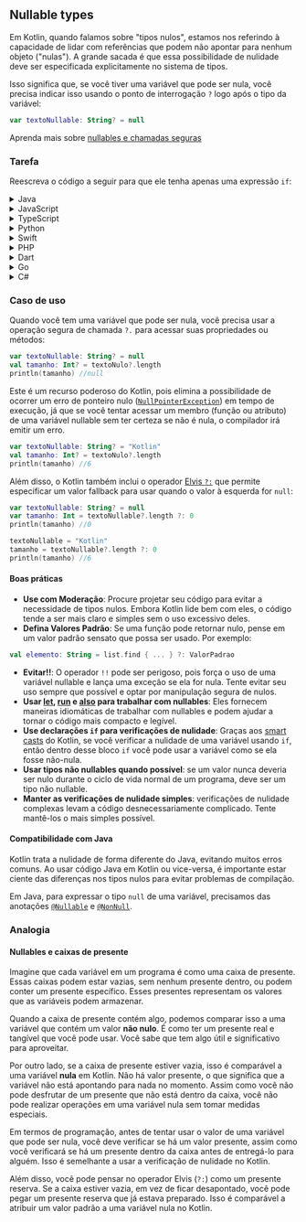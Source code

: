 ## Nullable types

Em Kotlin, quando falamos sobre "tipos nulos", estamos nos referindo à capacidade de lidar com referências que podem não apontar para nenhum
objeto ("nulas"). A grande sacada é que essa possibilidade de nulidade deve ser especificada explicitamente no sistema de tipos.

Isso significa que, se você tiver uma variável que pode ser nula, você precisa indicar isso usando o ponto de interrogação `?` logo após o
tipo da variável:

```kotlin
var textoNullable: String? = null
```

Aprenda mais sobre [nullables e chamadas seguras](https://kotlinlang.org/docs/null-safety.html)

### Tarefa

Reescreva o código a seguir para que ele tenha apenas uma expressão `if`:
<details>
  <summary>Java</summary>

```java
package main
        
import org.jetbrains.annotations.NotNull;
import org.jetbrains.annotations.Nullable;

public void sendMessageToClient(
    @Nullable Client client,
    @Nullable String message,
    @NotNull Mailer mailer
) {
    if (client == null || message == null) return;
    
    PersonalInfoJava personalInfo = client.getPersonalInfo();
    if (personalInfo == null) return;
    
    String email = personalInfo.getEmail();
    if (email == null) return;
    
    mailer.sendMessage(email, message);
}
```

</details>
<details>
  <summary>JavaScript</summary>

```javascript
function sendMessageToClient(client, message, mailer) {
    if (client === null || message === null) return;

    const personalInfo = client.getPersonalInfo();
    if (personalInfo === null) return;

    const email = personalInfo.getEmail();
    if (email === null) return;

    mailer.sendMessage(email, message);
}
```

</details>

<details>
  <summary>TypeScript</summary>

```typescript
interface Client {
    getPersonalInfo: () => PersonalInfo | null;
}

interface PersonalInfo {
    getEmail: () => string | null;
}

interface Mailer {
    sendMessage: (email: string, message: string) => void;
}

function sendMessageToClient(client: Client | null, message: string | null, mailer: Mailer): void {
    if (client === null || message === null) return;

    const personalInfo: PersonalInfo | null = client.getPersonalInfo();
    if (personalInfo === null) return;

    const email: string | null = personalInfo.getEmail();
    if (email === null) return;

    mailer.sendMessage(email, message);
}
```

</details>

<details>
  <summary>Python</summary>

```python
def send_message_to_client(client, message, mailer):
    if client is None or message is None:
        return

    personal_info = client.get_personal_info()
    if personal_info is None:
        return

    email = personal_info.get_email()
    if email is None:
        return

    mailer.send_message(email, message)
```

</details>

<details>
  <summary>Swift</summary>

```swift
func sendMessageToClient(client: Client?, message: String?, mailer: Mailer) {
    guard let client = client, let message = message else { return }

    guard let personalInfo = client.getPersonalInfo() else { return }

    guard let email = personalInfo.getEmail() else { return }

    mailer.sendMessage(email: email, message: message)
}
```

</details>

<details>
  <summary>PHP</summary>

```injectablephp
<?php

function sendMessageToClient($client, $message, $mailer) {
    if($client === null || $message === null) {
        return;
    }

    $personalInfo = $client->getPersonalInfo();
    if($personalInfo === null) {
        return;
    }

    $email = $personalInfo->getEmail();
    if($email === null) {
        return;
    }

    $mailer->sendMessage($email, $message);
}
?>
```

</details>

<details>
  <summary>Dart</summary>

```dart
void sendMessageToClient(Client client, String message, Mailer mailer) {
  if (client == null || message == null) return;

  PersonalInfo personalInfo = client.getPersonalInfo();
  if (personalInfo == null) return;

  String email = personalInfo.getEmail();
  if (email == null) return;

  mailer.sendMessage(email, message);
}
```

</details>

<details>
  <summary>Go</summary>

```go
package main

func sendMessageToClient(client *Client, message string, mailer *Mailer) {
	if client == nil || message == "" {
		return
	}

	personalInfo := client.getPersonalInfo()
	if personalInfo == nil {
		return
	}

	email := personalInfo.getEmail()
	if email == "" {
		return
	}

	mailer.sendMessage(email, message)
}

type Client struct {
	personalInfo *PersonalInfo
}

func (c *Client) getPersonalInfo() *PersonalInfo {
	return c.personalInfo
}

type PersonalInfo struct {
	email string
}

func (pi *PersonalInfo) getEmail() string {
	return pi.email
}

type Mailer struct{}

func (m *Mailer) sendMessage(email string, message string) {
	// lógica de envio de mensagem
}

```

</details>

<details>
  <summary>C#</summary>

```csharp
public void SendMessageToClient(
    Client client,
    string message,
    Mailer mailer
){
    if(client==null || message==null) return;
    
    PersonalInfo personalInfo=client.GetPersonalInfo();
    if(personalInfo==null) return;
    
    string email=personalInfo.Email; 
    if(email==null) return;
    
    mailer.SendMessage(email, message);
}
```

</details>

### Caso de uso

Quando você tem uma variável que pode ser nula, você precisa usar a operação segura de chamada `?.` para acessar suas propriedades ou
métodos:

```kotlin
var textoNullable: String? = null
val tamanho: Int? = textoNulo?.length
println(tamanho) //null
```

Este é um recurso poderoso do Kotlin, pois elimina a possibilidade de ocorrer um erro de ponteiro
nulo ([`NullPointerException`](https://docs.oracle.com/javase/8/docs/api/java/lang/NullPointerException.html)) em tempo de execução, já que
se você
tentar acessar um membro (função ou atributo) de uma variável nullable sem ter certeza se não é nula, o compilador irá emitir um erro.

```kotlin
var textoNullable: String? = "Kotlin"
val tamanho: Int? = textoNulo?.length
println(tamanho) //6
```

Além disso, o Kotlin também inclui o operador [Elvis `?:`](https://kotlinlang.org/docs/null-safety.html#elvis-operator) que permite
especificar um valor fallback para usar quando o valor à esquerda for `null`:

```kotlin
var textoNullable: String? = null
var tamanho: Int = textoNullable?.length ?: 0
println(tamanho) //0

textoNullable = "Kotlin"
tamanho = textoNullable?.length ?: 0
println(tamanho) //6
```

#### Boas práticas

- **Use com Moderação**: Procure projetar seu código para evitar a necessidade de tipos nulos. Embora Kotlin lide bem com eles, o código
  tende a ser mais claro e simples sem o uso excessivo deles.
- **Defina Valores Padrão**: Se uma função pode retornar nulo, pense em um valor padrão sensato que possa ser usado. Por exemplo:

 ```kotlin
val elemento: String = list.find { ... } ?: ValorPadrao
```

- **Evitar!!**: O operador `!!` pode ser perigoso, pois força o uso de uma variável nullable e lança uma exceção se ela for nula. Tente
  evitar seu
  uso sempre que possível e optar por manipulação segura de nulos.
- **Usar [let](https://kotlinlang.org/docs/scope-functions.html#let), [run](https://kotlinlang.org/docs/scope-functions.html#run)
  e [also](https://kotlinlang.org/docs/scope-functions.html#also) para trabalhar com nullables**: Eles fornecem maneiras idiomáticas de
  trabalhar com nullables e podem ajudar a tornar o código mais compacto e legível.
- **Use declarações `if` para verificações de nulidade**: Graças aos [smart casts](https://kotlinlang.org/docs/typecasts.html#smart-casts)
  do Kotlin, se você verificar a nulidade de uma variável usando `if`, então dentro desse bloco `if` você pode usar a variável como se ela
  fosse não-nula.
- **Usar tipos não nullables quando possível**: se um valor nunca deveria ser nulo durante o ciclo de vida normal de um programa, deve ser
  um tipo não nullable.
- **Manter as verificações de nulidade simples**: verificações de nulidade complexas levam a código desnecessariamente complicado. Tente
  mantê-los o mais simples possível.

#### Compatibilidade com Java

Kotlin trata a nulidade de forma diferente do Java, evitando muitos erros comuns. Ao usar código Java em Kotlin ou vice-versa, é importante
estar ciente das diferenças nos tipos nulos para evitar problemas de compilação.

Em Java, para expressar o tipo `null` de uma variável, precisamos das
anotações [`@Nullable`](https://javadoc.io/doc/org.jetbrains/annotations/20.1.0/org/jetbrains/annotations/Nullable.html)
e [`@NonNull`](https://www.javadoc.io/doc/com.google.code.findbugs/jsr305/latest/javax/annotation/Nonnull.html).

### Analogia

#### Nullables e caixas de presente

Imagine que cada variável em um programa é como uma caixa de presente. Essas caixas podem estar vazias, sem nenhum presente dentro, ou podem
conter um presente específico. Esses presentes representam os valores que as variáveis podem armazenar.

Quando a caixa de presente contém algo, podemos comparar isso a uma variável que contém um valor **não nulo**. É como ter um presente real e
tangível que você pode usar. Você sabe que tem algo útil e significativo para aproveitar.

Por outro lado, se a caixa de presente estiver vazia, isso é comparável a uma variável **nula** em Kotlin. Não há valor presente, o que
significa que a variável não está apontando para nada no momento. Assim como você não pode desfrutar de um presente que não está dentro da
caixa, você não pode realizar operações em uma variável nula sem tomar medidas especiais.

Em termos de programação, antes de tentar usar o valor de uma variável que pode ser nula, você deve verificar se há um valor presente, assim
como você verificará se há um presente dentro da caixa antes de entregá-lo para alguém. Isso é semelhante a usar a verificação de nulidade
no Kotlin.

Além disso, você pode pensar no operador Elvis (`?:`) como um presente reserva. Se a caixa estiver vazia, em vez de ficar desapontado, você
pode pegar um presente reserva que já estava preparado. Isso é comparável a atribuir um valor padrão a uma variável nula no Kotlin.
